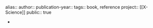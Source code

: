 alias::
author::
publication-year::
tags:: book, reference
project:: [[X-Science]] 
public:: true

-